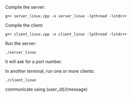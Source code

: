 Compile the server:

```
g++ server_linux.cpp -o server_linux -lpthread -lstdc++
```

Compile the client:

```
g++ client_linux.cpp -o client_linux -lpthread -lstdc++
```

Run the server:

```
./server_linux
```

It will ask for a port number.

In another terminal, run one or more clients:

```
./client_linux
```

communicate using (user_id)/(message)